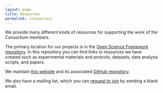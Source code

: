 ```yaml
---
layout: page
title: Resources
permalink: /resources/
---
```


We provide many different kinds of resources for supporting the work of the _Consortium_ members.

The primary location for our projects is in the [Open Science Framework repository](https://osf.io/). In this repository you can find links to resources we have created such as experimental materials and protcols, datasets, data analysis scripts, and papers.

We maintain [this website](/) and its associated [GitHub repository](https://github.com/{{site.social-media-links.github}}). 

We also have a mailing list, which you can [request to join](mailto:{{site.mailing-list-email}}?Subject=Subscribe) by sending a blank email.
